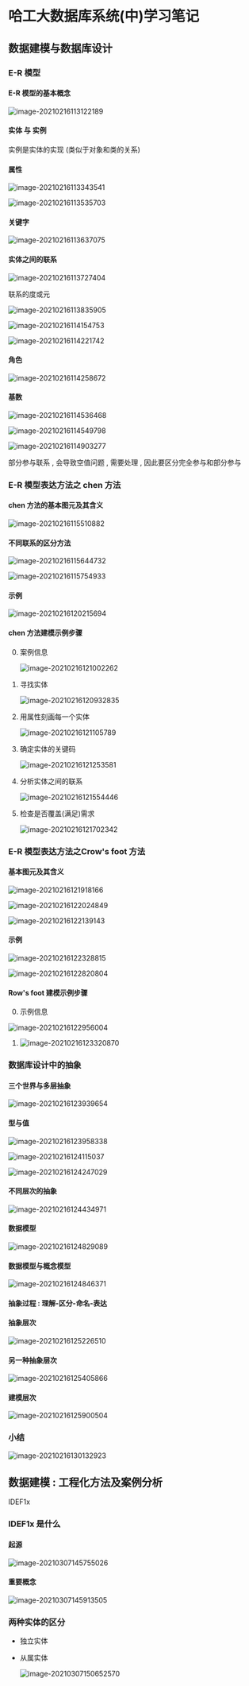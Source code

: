 # 哈工大数据库系统(中)学习笔记

## 数据建模与数据库设计

### E-R 模型

#### E-R 模型的基本概念 

![image-20210216113122189](https://gitee.com/kevinzhang1999/my-picture/raw/master/uPic/image-20210216113122189-1613446282583.png)

#### 实体 与 实例

实例是实体的实现 (类似于对象和类的关系)

#### 属性

![image-20210216113343541](https://gitee.com/kevinzhang1999/my-picture/raw/master/uPic/image-20210216113343541-1613446423665.png)

![image-20210216113535703](https://gitee.com/kevinzhang1999/my-picture/raw/master/uPic/image-20210216113535703-1613446535823.png)

#### 关键字

![image-20210216113637075](https://gitee.com/kevinzhang1999/my-picture/raw/master/uPic/image-20210216113637075-1613446597199.png)

#### 实体之间的联系

![image-20210216113727404](https://gitee.com/kevinzhang1999/my-picture/raw/master/uPic/image-20210216113727404-1613446647525.png)

联系的度或元

![image-20210216113835905](https://gitee.com/kevinzhang1999/my-picture/raw/master/uPic/image-20210216113835905-1613446716019.png)

![image-20210216114154753](https://gitee.com/kevinzhang1999/my-picture/raw/master/uPic/image-20210216114154753-1613446914876.png)

![image-20210216114221742](https://gitee.com/kevinzhang1999/my-picture/raw/master/uPic/image-20210216114221742-1613446941876.png)

#### 角色

![image-20210216114258672](https://gitee.com/kevinzhang1999/my-picture/raw/master/uPic/image-20210216114258672-1613446978797.png)

 #### 基数

![image-20210216114536468](https://gitee.com/kevinzhang1999/my-picture/raw/master/uPic/image-20210216114536468-1613447136589.png)

![image-20210216114549798](https://gitee.com/kevinzhang1999/my-picture/raw/master/uPic/image-20210216114549798-1613447149918.png)

![image-20210216114903277](https://gitee.com/kevinzhang1999/my-picture/raw/master/uPic/image-20210216114903277-1613447343399.png)

部分参与联系 , 会导致空值问题 , 需要处理 , 因此要区分完全参与和部分参与

### E-R 模型表达方法之 chen 方法

#### chen 方法的基本图元及其含义

![image-20210216115510882](https://gitee.com/kevinzhang1999/my-picture/raw/master/uPic/image-20210216115510882-1613447711021.png)

#### 不同联系的区分方法

![image-20210216115644732](https://gitee.com/kevinzhang1999/my-picture/raw/master/uPic/image-20210216115644732-1613447804860.png)

![image-20210216115754933](https://gitee.com/kevinzhang1999/my-picture/raw/master/uPic/image-20210216115754933-1613447875068.png)

#### 示例

![image-20210216120215694](https://gitee.com/kevinzhang1999/my-picture/raw/master/uPic/image-20210216120215694-1613448135879.png)

#### chen 方法建模示例步骤

0. 案例信息

   ![image-20210216121002262](https://gitee.com/kevinzhang1999/my-picture/raw/master/uPic/image-20210216121002262-1613448602386.png)

1. 寻找实体

   ![image-20210216120932835](https://gitee.com/kevinzhang1999/my-picture/raw/master/uPic/image-20210216120932835-1613448572971.png)

2. 用属性刻画每一个实体

   ![image-20210216121105789](https://gitee.com/kevinzhang1999/my-picture/raw/master/uPic/image-20210216121105789-1613448665914.png)

3. 确定实体的关键码

   ![image-20210216121253581](https://gitee.com/kevinzhang1999/my-picture/raw/master/uPic/image-20210216121253581-1613448773733.png)

4. 分析实体之间的联系

   ![image-20210216121554446](https://gitee.com/kevinzhang1999/my-picture/raw/master/uPic/image-20210216121554446-1613448954604.png)

5. 检查是否覆盖(满足)需求

   ![image-20210216121702342](https://gitee.com/kevinzhang1999/my-picture/raw/master/uPic/image-20210216121702342-1613449022475.png)

### E-R 模型表达方法之Crow's foot 方法

#### 基本图元及其含义

![image-20210216121918166](https://gitee.com/kevinzhang1999/my-picture/raw/master/uPic/image-20210216121918166-1613449158318.png)

![image-20210216122024849](https://gitee.com/kevinzhang1999/my-picture/raw/master/uPic/image-20210216122024849-1613449224976.png)

![image-20210216122139143](https://gitee.com/kevinzhang1999/my-picture/raw/master/uPic/image-20210216122139143-1613449299269.png)

#### 示例

![image-20210216122328815](https://gitee.com/kevinzhang1999/my-picture/raw/master/uPic/image-20210216122328815-1613449408945.png)

![image-20210216122820804](https://gitee.com/kevinzhang1999/my-picture/raw/master/uPic/image-20210216122820804-1613449700938.png)

#### Row's foot 建模示例步骤

0.  示例信息

   ![image-20210216122956004](https://gitee.com/kevinzhang1999/my-picture/raw/master/uPic/image-20210216122956004-1613449796140.png)

1. ![image-20210216123320870](https://gitee.com/kevinzhang1999/my-picture/raw/master/uPic/image-20210216123320870-1613450001037.png)

### 数据库设计中的抽象

#### 三个世界与多层抽象

![image-20210216123939654](https://gitee.com/kevinzhang1999/my-picture/raw/master/uPic/image-20210216123939654-1613450379787.png)

#### 型与值

![image-20210216123958338](https://gitee.com/kevinzhang1999/my-picture/raw/master/uPic/image-20210216123958338-1613450398471.png)

![image-20210216124115037](https://gitee.com/kevinzhang1999/my-picture/raw/master/uPic/image-20210216124115037-1613450475269.png)

![image-20210216124247029](https://gitee.com/kevinzhang1999/my-picture/raw/master/uPic/image-20210216124247029-1613450567165.png)

#### 不同层次的抽象

![image-20210216124434971](https://gitee.com/kevinzhang1999/my-picture/raw/master/uPic/image-20210216124434971-1613450675111.png)

#### 数据模型

![image-20210216124829089](https://gitee.com/kevinzhang1999/my-picture/raw/master/uPic/image-20210216124829089-1613450909228.png)

#### 数据模型与概念模型

![image-20210216124846371](https://gitee.com/kevinzhang1999/my-picture/raw/master/uPic/image-20210216124846371-1613450926506.png)

#### 抽象过程 : 理解-区分-命名-表达

#### 抽象层次

![image-20210216125226510](https://gitee.com/kevinzhang1999/my-picture/raw/master/uPic/image-20210216125226510-1613451146645.png)

#### 另一种抽象层次

![image-20210216125405866](https://gitee.com/kevinzhang1999/my-picture/raw/master/uPic/image-20210216125405866-1613451246015.png)

#### 建模层次

![image-20210216125900504](https://gitee.com/kevinzhang1999/my-picture/raw/master/uPic/image-20210216125900504-1613451540650.png)

###  小结

![image-20210216130132923](https://gitee.com/kevinzhang1999/my-picture/raw/master/uPic/image-20210216130132923-1613451693072.png)

## 数据建模 : 工程化方法及案例分析

IDEF1x 

### IDEF1x 是什么

#### 起源

![image-20210307145755026](https://gitee.com/kevinzhang1999/my-picture/raw/master/uPic/image-20210307145755026-1615100275257.png)

#### 重要概念

![image-20210307145913505](https://gitee.com/kevinzhang1999/my-picture/raw/master/uPic/image-20210307145913505-1615100353621.png)



### 两种实体的区分

- 独立实体

- 从属实体

  ![image-20210307150652570](https://gitee.com/kevinzhang1999/my-picture/raw/master/uPic/image-20210307150652570-1615100812756.png)

####



####

####

####

####

####

